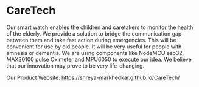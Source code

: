 # CareTech
Our smart watch enables the children and caretakers to monitor the health of the elderly. We provide a solution to bridge the communication gap between them and take fast action during emergencies. This will be convenient for use by old people. It will be very useful for people with amnesia or dementia. We are using components like NodeMCU esp32, MAX30100 pulse Oximeter and MPU6050 to execute our idea. We believe that our innovation may prove to be very life-changing. 

Our Product Website: https://shreya-markhedkar.github.io/CareTech/
